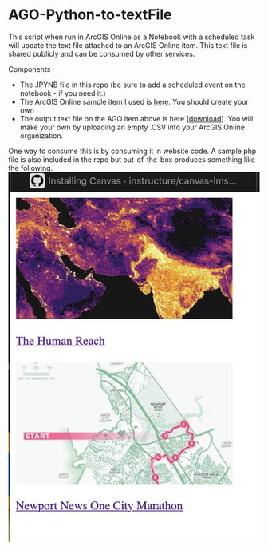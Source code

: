# AGO-Python-to-textFile

This script when run in ArcGIS Online as a Notebook with a scheduled task will update the text file attached to an ArcGIS Online item.  This text file is shared publicly and can be consumed by other services.

Components
- The .IPYNB file in this repo (be sure to add a scheduled event on the notebook - if you need it.)
- The ArcGIS Online sample item I used is <a target="new" href="https://k12.maps.arcgis.com/home/item.html?id=45f7b3b45a2048f6b6cd9d849342f97c">here</a>. You should create your own
- The output text file on the AGO item above is here [<a href="https://k12.maps.arcgis.com/sharing/rest/content/items/45f7b3b45a2048f6b6cd9d849342f97c/data">download</a>].  You will make your own by uploading an empty .CSV into your ArcGIS Online organization.

One way to consume this is by consuming it in website code. A sample php file is also included in the repo but out-of-the-box produces something like the following.<br />
<img widdth=300 src="https://github.com/trbaker/AGO-Python-to-textFile/blob/main/screensample.png?raw=true">
